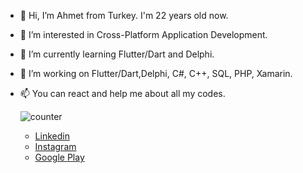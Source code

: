 - 👋 Hi, I’m Ahmet from Turkey. I'm 22 years old now.
- 👀 I’m interested in Cross-Platform Application Development.
- 🌱 I’m currently learning Flutter/Dart and Delphi.
- 💞️ I’m working on Flutter/Dart,Delphi, C#, C++, SQL, PHP, Xamarin.
- 📫 You can react and help me about all my codes.

  ![counter](https://enuv6ob64tzi6re.m.pipedream.net) 

  - [Linkedin](https://www.linkedin.com/in/ahmetcakr)
  - [Instagram](https://www.instagram.com/ahmeetcakrr)
  - [Google Play](https://play.google.com/store/apps/dev?id=6347102158894887682)
  
  
<!---
ahmetcakr/ahmetcakr is a ✨ special ✨ repository because its `README.md` (this file) appears on your GitHub profile.
You can click the Preview link to take a look at your changes.
--->
